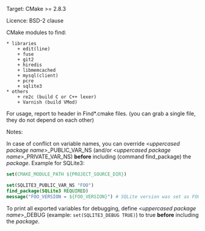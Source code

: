 Target: CMake >= 2.8.3

Licence: BSD-2 clause

CMake modules to find:

    * libraries
        + edit(line)
        + fuse
        + git2
        + hiredis
        + libmemcached
        + mysql(client)
        + pcre
        + sqlite3
    * others
        + re2c (build C or C++ lexer)
        + Varnish (build VMod)

For usage, report to header in Find*.cmake files. (you can grab a single file, they do not depend on each other)

Notes:

In case of conflict on variable names, you can override \<*uppercased package name*>_PUBLIC_VAR_NS (and/or \<*uppercased package name*>_PRIVATE_VAR_NS) **before** including (command find_package) the *package*. Example for SQLite3:

```cmake
set(CMAKE_MODULE_PATH ${PROJECT_SOURCE_DIR})

set(SQLITE3_PUBLIC_VAR_NS "FOO")
find_package(SQLite3 REQUIRED)
message("FOO_VERSION = ${FOO_VERSION}") # SQLite version was set as FOO_VERSION instead of regular SQLITE3_VERSION
```

To print all exported variables for debugging, define \<*uppercased package name*>_DEBUG (example: `set(SQLITE3_DEBUG TRUE)`) to true **before** including the *package*.
